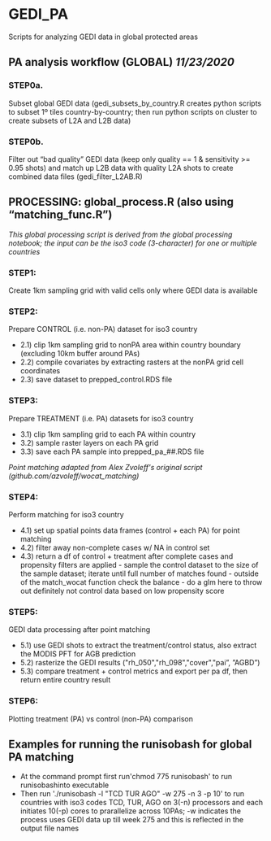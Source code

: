 # GEDI_PA
Scripts for analyzing GEDI data in global protected areas

## PA analysis workflow (GLOBAL)  *11/23/2020*

### STEP0a.
Subset global GEDI data (gedi_subsets_by_country.R creates python scripts to subset 1º tiles country-by-country; then run python scripts on cluster to create subsets of L2A and L2B data)
### STEP0b.
Filter out “bad quality” GEDI data (keep only quality == 1 & sensitivity >= 0.95 shots) and match up L2B data with quality L2A shots to create combined data files (gedi_filter_L2AB.R)

## PROCESSING: global_process.R (also using “matching_func.R”)

*This global processing script is derived from the global processing notebook; the input can be the iso3 code (3-character) for one or multiple countries* 

### STEP1:
Create 1km sampling grid with valid cells only where GEDI data is available

### STEP2:
Prepare CONTROL (i.e. non-PA) dataset for iso3 country
- 2.1) clip 1km sampling grid to nonPA area within country boundary (excluding 10km buffer around PAs)
- 2.2) compile covariates by extracting rasters at the nonPA grid cell coordinates
- 2.3) save dataset to prepped_control.RDS file

### STEP3:
Prepare TREATMENT (i.e. PA) datasets for iso3 country
- 3.1) clip 1km sampling grid to each PA within country
- 3.2) sample raster layers on each PA grid
- 3.3) save each PA sample into prepped_pa_##.RDS file

*Point matching adapted from Alex Zvoleff's original script (github.com/azvoleff/wocat_matching)*

### STEP4:
Perform matching for iso3 country
- 4.1) set up spatial points data frames (control + each PA) for point matching
- 4.2) filter away non-complete cases w/ NA in control set
- 4.3) return a df of control + treatment after complete cases and propensity filters are applied
          - sample the control dataset to the size of the sample dataset; iterate until full number of matches found
          - outside of the match_wocat function check the balance
          - do a glm here to throw out definitely not control data based on low propensity score

### STEP5:
GEDI data processing after point matching
- 5.1) use GEDI shots to extract the treatment/control status, also extract the MODIS PFT for AGB prediction 
- 5.2) rasterize the GEDI results ("rh_050","rh_098","cover","pai”, ”AGBD”)
- 5.3) compare treatment + control metrics and export per pa df, then return entire country result 

### STEP6:
Plotting treatment (PA) vs control (non-PA) comparison


## Examples for running the runisobash for global PA matching 
- At the command prompt first run'chmod 775 runisobash' to run runisobashinto executable 
- Then run './runisobash -l "TCD TUR AGO" -w 275 -n 3 -p 10' to run countries with iso3 codes TCD, TUR, AGO on 3(-n) processors and each initiates 10(-p) cores to prarallelize across 10PAs; -w indicates the process uses GEDI data up till week 275 and this is reflected in the output file names
